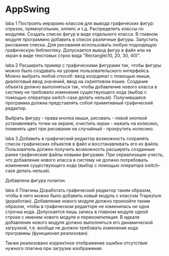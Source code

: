 # AppSwing
laba 1
Построить иерархию классов для вывода графических фигур: отрезок, прямоугольник, эллипс и т.д. Распределить классы по модулям. Создать список фигур в виде отдельного класса. В главном модуле программно добавить в список различные фигуры. Запустить рисование списка. Для рисования использовать любую подходящую графическую библиотеку. Допускается вывод фигур в файл или на экран в виде текстовых строк вида "Rectangle(10, 20, 30, 40)".

laba 2
Расширить пример с графическими фигурами так, чтобы фигуры можно было создавать на уровне пользовательского интерфейса. Можно выбрать любой способ: ввод координат с помощью мыши, диалоговый ввод значений, ввод на скриптовом языке. Создание объекта должно выполняться так, чтобы добавление нового класса в систему не требовало изменения существующего кода (выбор с помощью оператора switch-case делать нельзя). Получившаяся программа должна представлять собой примитивный графический редактор.

Выбрать фигуру - права кнопка мыши, рисовать - левой кнопкой устанавливать точки на экране, очистить экран - нажать на колесико, поменять цвет при рисовании на случайный - прокрутить колесико.

laba 3
Добавить в графический редактор возможность сохранять список графических объектов в файл и восстанавливать его из файла. Пользователь должен получить возможность расширять созданные ранее графические файлы новыми фигурами. При сериализации учесть, что добавление нового класса в систему не должно потребовать изменения существующего кода  (выбор с помощью оператора switch-case делать нельзя).

Добавлена фигура полигон.

laba 4
Плагины
Доработать графический редактор таким образом, чтобы в него можно было добавить новый модуль с классом Trapezium (доработан). Добавление нового модуля должно произойти таким образом, чтобы в графическом редакторе не изменилась ни одна строчка кода. Допускается лишь запись в главном модуле одной строки с именем нового модуля и перекомпиляция. В идеале добавление нового модуля должно выполняться его динамической загрузкой, т.е. вообще не должно требовать изменения кода программы (функционал реализован). 

Также реализовано корректное отображение ошибки отсутствия нужного плагина при загрузке изображения.
